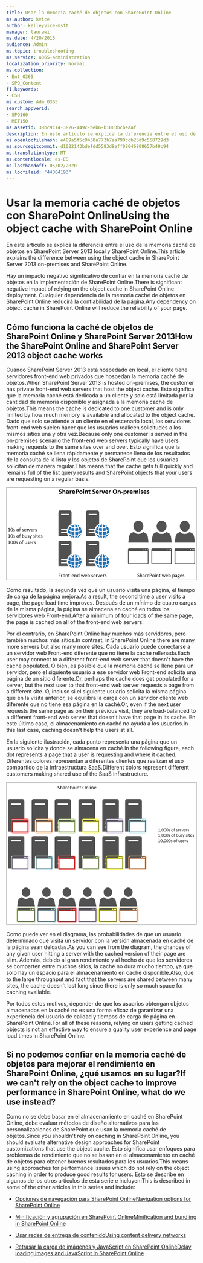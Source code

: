 ```yaml
---
title: Usar la memoria caché de objetos con SharePoint Online
ms.author: kvice
author: kelleyvice-msft
manager: laurawi
ms.date: 4/20/2015
audience: Admin
ms.topic: troubleshooting
ms.service: o365-administration
localization_priority: Normal
ms.collection:
- Ent_O365
- SPO_Content
f1.keywords:
- CSH
ms.custom: Adm_O365
search.appverid:
- SPO160
- MET150
ms.assetid: 38bc9c14-3826-449c-beb6-b1003bcbeaaf
description: En este artículo se explica la diferencia entre el uso de la memoria caché de objetos en SharePoint Server 2013 local y SharePoint Online.
ms.openlocfilehash: e489a5f5c9438a773b7aa790ccb25d9c558729d3
ms.sourcegitcommit: d1022143bdefdd5583d8eff08046808657b49c94
ms.translationtype: MT
ms.contentlocale: es-ES
ms.lasthandoff: 05/02/2020
ms.locfileid: "44004193"
---
```

# <a name="using-the-object-cache-with-sharepoint-online"></a><span data-ttu-id="16d61-103">Usar la memoria caché de objetos con SharePoint Online</span><span class="sxs-lookup"><span data-stu-id="16d61-103">Using the object cache with SharePoint Online</span></span>

<span data-ttu-id="16d61-104">En este artículo se explica la diferencia entre el uso de la memoria caché de objetos en SharePoint Server 2013 local y SharePoint Online.</span><span class="sxs-lookup"><span data-stu-id="16d61-104">This article explains the difference between using the object cache in SharePoint Server 2013 on-premises and SharePoint Online.</span></span>
  
<span data-ttu-id="16d61-105">Hay un impacto negativo significativo de confiar en la memoria caché de objetos en la implementación de SharePoint Online.</span><span class="sxs-lookup"><span data-stu-id="16d61-105">There is significant negative impact of relying on the object cache in SharePoint Online deployment.</span></span> <span data-ttu-id="16d61-106">Cualquier dependencia de la memoria caché de objetos en SharePoint Online reducirá la confiabilidad de la página.</span><span class="sxs-lookup"><span data-stu-id="16d61-106">Any dependency on object cache in SharePoint Online will reduce the reliability of your page.</span></span> 
  
## <a name="how-the-sharepoint-online-and-sharepoint-server-2013-object-cache-works"></a><span data-ttu-id="16d61-107">Cómo funciona la caché de objetos de SharePoint Online y SharePoint Server 2013</span><span class="sxs-lookup"><span data-stu-id="16d61-107">How the SharePoint Online and SharePoint Server 2013 object cache works</span></span>

<span data-ttu-id="16d61-108">Cuando SharePoint Server 2013 está hospedado en local, el cliente tiene servidores front-end web privados que hospedan la memoria caché de objetos.</span><span class="sxs-lookup"><span data-stu-id="16d61-108">When SharePoint Server 2013 is hosted on-premises, the customer has private front-end web servers that host the object cache.</span></span> <span data-ttu-id="16d61-109">Esto significa que la memoria caché está dedicada a un cliente y solo está limitada por la cantidad de memoria disponible y asignada a la memoria caché de objetos.</span><span class="sxs-lookup"><span data-stu-id="16d61-109">This means the cache is dedicated to one customer and is only limited by how much memory is available and allocated to the object cache.</span></span> <span data-ttu-id="16d61-110">Dado que solo se atiende a un cliente en el escenario local, los servidores front-end web suelen hacer que los usuarios realicen solicitudes a los mismos sitios una y otra vez.</span><span class="sxs-lookup"><span data-stu-id="16d61-110">Because only one customer is served in the on-premises scenario the front-end web servers typically have users making requests to the same sites over and over.</span></span> <span data-ttu-id="16d61-111">Esto significa que la memoria caché se llena rápidamente y permanece llena de los resultados de la consulta de la lista y los objetos de SharePoint que los usuarios solicitan de manera regular.</span><span class="sxs-lookup"><span data-stu-id="16d61-111">This means that the cache gets full quickly and remains full of the list query results and SharePoint objects that your users are requesting on a regular basis.</span></span>
  
![Muestra el tráfico y la carga a los servidores locales front-end web](media/a0d38b36-4909-4abb-8d4e-4930814bb3de.png)
  
<span data-ttu-id="16d61-113">Como resultado, la segunda vez que un usuario visita una página, el tiempo de carga de la página mejora.</span><span class="sxs-lookup"><span data-stu-id="16d61-113">As a result, the second time a user visits a page, the page load time improves.</span></span> <span data-ttu-id="16d61-114">Después de un mínimo de cuatro cargas de la misma página, la página se almacena en caché en todos los servidores web Front-end.</span><span class="sxs-lookup"><span data-stu-id="16d61-114">After a minimum of four loads of the same page, the page is cached on all of the front-end web servers.</span></span>
  
<span data-ttu-id="16d61-115">Por el contrario, en SharePoint Online hay muchos más servidores, pero también muchos más sitios.</span><span class="sxs-lookup"><span data-stu-id="16d61-115">In contrast, in SharePoint Online there are many more servers but also many more sites.</span></span> <span data-ttu-id="16d61-116">Cada usuario puede conectarse a un servidor web Front-end diferente que no tiene la caché rellenada.</span><span class="sxs-lookup"><span data-stu-id="16d61-116">Each user may connect to a different front-end web server that doesn't have the cache populated.</span></span> <span data-ttu-id="16d61-117">O bien, es posible que la memoria caché se llene para un servidor, pero el siguiente usuario a ese servidor web Front-end solicita una página de un sitio diferente.</span><span class="sxs-lookup"><span data-stu-id="16d61-117">Or, perhaps the cache does get populated for a server, but the next user to that front-end web server requests a page from a different site.</span></span> <span data-ttu-id="16d61-118">O, incluso si el siguiente usuario solicita la misma página que en la visita anterior, se equilibra la carga con un servidor cliente web diferente que no tiene esa página en la caché.</span><span class="sxs-lookup"><span data-stu-id="16d61-118">Or, even if the next user requests the same page as on their previous visit, they are load-balanced to a different front-end web server that doesn't have that page in its cache.</span></span> <span data-ttu-id="16d61-119">En este último caso, el almacenamiento en caché no ayuda a los usuarios.</span><span class="sxs-lookup"><span data-stu-id="16d61-119">In this last case, caching doesn't help the users at all.</span></span>
  
<span data-ttu-id="16d61-120">En la siguiente ilustración, cada punto representa una página que un usuario solicita y donde se almacena en caché.</span><span class="sxs-lookup"><span data-stu-id="16d61-120">In the following figure, each dot represents a page that a user is requesting and where it cached.</span></span> <span data-ttu-id="16d61-121">Diferentes colores representan a diferentes clientes que realizan el uso compartido de la infraestructura SaaS.</span><span class="sxs-lookup"><span data-stu-id="16d61-121">Different colors represent different customers making shared use of the SaaS infrastructure.</span></span>
  
![Muestra los resultados de almacenamiento en memoria caché de objetos en SharePoint Online](media/25d04011-ef83-4cb7-9e04-a6ed490f63c3.png)
  
<span data-ttu-id="16d61-123">Como puede ver en el diagrama, las probabilidades de que un usuario determinado que visita un servidor con la versión almacenada en caché de la página sean delgadas.</span><span class="sxs-lookup"><span data-stu-id="16d61-123">As you can see from the diagram, the chances of any given user hitting a server with the cached version of their page are slim.</span></span> <span data-ttu-id="16d61-124">Además, debido al gran rendimiento y al hecho de que los servidores se comparten entre muchos sitios, la caché no dura mucho tiempo, ya que sólo hay un espacio para el almacenamiento en caché disponible.</span><span class="sxs-lookup"><span data-stu-id="16d61-124">Also, due to the large throughput and fact that the servers are shared between many sites, the cache doesn't last long since there is only so much space for caching available.</span></span>
  
<span data-ttu-id="16d61-125">Por todos estos motivos, depender de que los usuarios obtengan objetos almacenados en la caché no es una forma eficaz de garantizar una experiencia del usuario de calidad y tiempos de carga de página en SharePoint Online.</span><span class="sxs-lookup"><span data-stu-id="16d61-125">For all of these reasons, relying on users getting cached objects is not an effective way to ensure a quality user experience and page load times in SharePoint Online.</span></span>
  
## <a name="if-we-cant-rely-on-the-object-cache-to-improve-performance-in-sharepoint-online-what-do-we-use-instead"></a><span data-ttu-id="16d61-126">Si no podemos confiar en la memoria caché de objetos para mejorar el rendimiento en SharePoint Online, ¿qué usamos en su lugar?</span><span class="sxs-lookup"><span data-stu-id="16d61-126">If we can't rely on the object cache to improve performance in SharePoint Online, what do we use instead?</span></span>

<span data-ttu-id="16d61-127">Como no se debe basar en el almacenamiento en caché en SharePoint Online, debe evaluar métodos de diseño alternativos para las personalizaciones de SharePoint que usan la memoria caché de objetos.</span><span class="sxs-lookup"><span data-stu-id="16d61-127">Since you shouldn't rely on caching in SharePoint Online, you should evaluate alternative design approaches for SharePoint customizations that use the object cache.</span></span> <span data-ttu-id="16d61-128">Esto significa usar enfoques para problemas de rendimiento que no se basan en el almacenamiento en caché de objetos para obtener buenos resultados para los usuarios.</span><span class="sxs-lookup"><span data-stu-id="16d61-128">This means using approaches for performance issues which do not rely on the object caching in order to produce good results for users.</span></span> <span data-ttu-id="16d61-129">Esto se describe en algunos de los otros artículos de esta serie e incluyen:</span><span class="sxs-lookup"><span data-stu-id="16d61-129">This is described in some of the other articles in this series and include:</span></span>
  
- [<span data-ttu-id="16d61-130">Opciones de navegación para SharePoint Online</span><span class="sxs-lookup"><span data-stu-id="16d61-130">Navigation options for SharePoint Online</span></span>](navigation-options-for-sharepoint-online.md)
    
- [<span data-ttu-id="16d61-131">Minificación y agrupación en SharePoint Online</span><span class="sxs-lookup"><span data-stu-id="16d61-131">Minification and bundling in SharePoint Online</span></span>](minification-and-bundling-in-sharepoint-online.md)
    
- [<span data-ttu-id="16d61-132">Usar redes de entrega de contenido</span><span class="sxs-lookup"><span data-stu-id="16d61-132">Using content delivery networks</span></span>](using-content-delivery-networks-with-sharepoint-online.md)
    
- [<span data-ttu-id="16d61-133">Retrasar la carga de imágenes y JavaScript en SharePoint Online</span><span class="sxs-lookup"><span data-stu-id="16d61-133">Delay loading images and JavaScript in SharePoint Online</span></span>](delay-loading-images-and-javascript-in-sharepoint-online.md)
    


